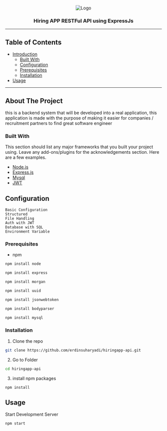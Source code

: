 <br />
<p align="center">
    <img src="https://www.resourcifi.com/wp-content/themes/resourcifi-child/img/express-min.png" alt="Logo">
 

  <h3 align="center">Hiring APP RESTFul API using ExpressJs</h3>

  </p>
</p>

---
## Table of Contents

* [Introduction](#introduction)
  * [Built With](#built-with)
  * [Configuration](#config)
  * [Prerequisites](#prerequisites)
  * [Installation](#installation)
* [Usage](#usage)

---
## About The Project

this is a backend system that will be developed into a real application, this application is made with the purpose of making it easier for companies / recruitment partners to find great software engineer

### Built With
This section should list any major frameworks that you built your project using. Leave any add-ons/plugins for the acknowledgements section. Here are a few examples.

* [Node.js](https://nodejs.org)
* [Express.js](https://expressjs.com)
* [Mysql](https://mysql.com)
* [JWT](https://jwt.io)


## Configuration

    Basic Configuration
    Structured
    File Handling
    Auth with JWT
    Database with SQL
    Environment Variable




### Prerequisites


* npm
```sh
npm install node
```
```sh
npm install express
```
```sh
npm install morgan
```
```sh
npm install uuid
```
```sh
npm install jsonwebtoken
```
```sh
npm install bodyparser
```
```sh
npm install mysql
```

### Installation


1. Clone the repo
```sh
git clone https://github.com/erdinsuharyadi/hiringapp-api.git
```
2. Go to Folder
```sh
cd hiringapp-api
```
3. install npm packages
```JS
npm install
```



<!-- USAGE EXAMPLES -->
## Usage

Start Development Server

```JS
npm start
```

